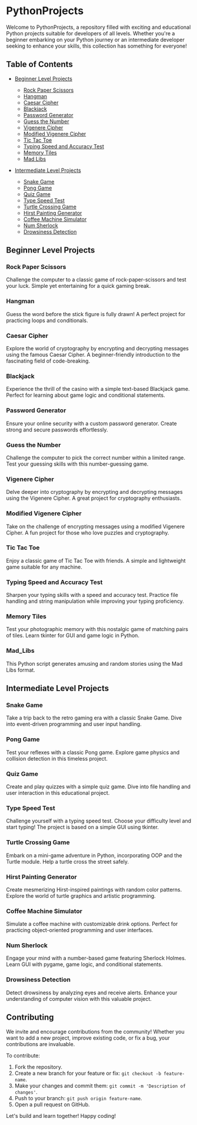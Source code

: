 # PythonProjects

Welcome to PythonProjects, a repository filled with exciting and educational Python projects suitable for developers of all levels. Whether you're a beginner embarking on your Python journey or an intermediate developer seeking to enhance your skills, this collection has something for everyone!

## Table of Contents

- [Beginner Level Projects](#beginner-level-projects)
  - [Rock Paper Scissors](#rock-paper-scissors)
  - [Hangman](#hangman)
  - [Caesar Cipher](#caesar-cipher)
  - [Blackjack](#blackjack)
  - [Password Generator](#password-generator)
  - [Guess the Number](#guess-the-number-game)
  - [Vigenere Cipher](#vigenere-cypher)
  - [Modified Vigenere Cipher](#modified-vigenere-cypher)
  - [Tic Tac Toe](#tic-tac-toe)
  - [Typing Speed and Accuracy Test](#typing-speed-and-accuracy-test)
  - [Memory Tiles](#memory-tiles)
  - [Mad Libs](#mad_libs)
  
- [Intermediate Level Projects](#intermediate-level-projects)
  - [Snake Game](#snake-game)
  - [Pong Game](#pong-game)
  - [Quiz Game](#quiz-game)
  - [Type Speed Test](#type-speed-test)
  - [Turtle Crossing Game](#turtle-crossing-game)
  - [Hirst Painting Generator](#hirst-painting-generator)
  - [Coffee Machine Simulator](#coffee-machine-simulator)
  - [Num Sherlock](#num-sherlock)
  - [Drowsiness Detection](#drowsiness-detection)

## Beginner Level Projects

### Rock Paper Scissors
Challenge the computer to a classic game of rock-paper-scissors and test your luck. Simple yet entertaining for a quick gaming break.

### Hangman
Guess the word before the stick figure is fully drawn! A perfect project for practicing loops and conditionals.

### Caesar Cipher
Explore the world of cryptography by encrypting and decrypting messages using the famous Caesar Cipher. A beginner-friendly introduction to the fascinating field of code-breaking.

### Blackjack
Experience the thrill of the casino with a simple text-based Blackjack game. Perfect for learning about game logic and conditional statements.

### Password Generator
Ensure your online security with a custom password generator. Create strong and secure passwords effortlessly.

### Guess the Number
Challenge the computer to pick the correct number within a limited range. Test your guessing skills with this number-guessing game.

### Vigenere Cipher
Delve deeper into cryptography by encrypting and decrypting messages using the Vigenere Cipher. A great project for cryptography enthusiasts.

### Modified Vigenere Cipher
Take on the challenge of encrypting messages using a modified Vigenere Cipher. A fun project for those who love puzzles and cryptography.

### Tic Tac Toe
Enjoy a classic game of Tic Tac Toe with friends. A simple and lightweight game suitable for any machine.

### Typing Speed and Accuracy Test
Sharpen your typing skills with a speed and accuracy test. Practice file handling and string manipulation while improving your typing proficiency.

### Memory Tiles
Test your photographic memory with this nostalgic game of matching pairs of tiles. Learn tkinter for GUI and game logic in Python.

### Mad_Libs
This Python script generates amusing and random stories using the Mad Libs format.

## Intermediate Level Projects

### Snake Game
Take a trip back to the retro gaming era with a classic Snake Game. Dive into event-driven programming and user input handling.

### Pong Game
Test your reflexes with a classic Pong game. Explore game physics and collision detection in this timeless project.

### Quiz Game
Create and play quizzes with a simple quiz game. Dive into file handling and user interaction in this educational project.

### Type Speed Test
Challenge yourself with a typing speed test. Choose your difficulty level and start typing! The project is based on a simple GUI using tkinter.

### Turtle Crossing Game
Embark on a mini-game adventure in Python, incorporating OOP and the Turtle module. Help a turtle cross the street safely.

### Hirst Painting Generator
Create mesmerizing Hirst-inspired paintings with random color patterns. Explore the world of turtle graphics and artistic programming.

### Coffee Machine Simulator
Simulate a coffee machine with customizable drink options. Perfect for practicing object-oriented programming and user interfaces.

### Num Sherlock
Engage your mind with a number-based game featuring Sherlock Holmes. Learn GUI with pygame, game logic, and conditional statements.

### Drowsiness Detection
Detect drowsiness by analyzing eyes and receive alerts. Enhance your understanding of computer vision with this valuable project.

## Contributing

We invite and encourage contributions from the community! Whether you want to add a new project, improve existing code, or fix a bug, your contributions are invaluable.

To contribute:

1. Fork the repository.
2. Create a new branch for your feature or fix: `git checkout -b feature-name`.
3. Make your changes and commit them: `git commit -m 'Description of changes'`.
4. Push to your branch: `git push origin feature-name`.
5. Open a pull request on GitHub.

Let's build and learn together! Happy coding!